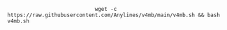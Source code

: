                                 wget -c https://raw.githubusercontent.com/Anylines/v4mb/main/v4mb.sh && bash v4mb.sh
